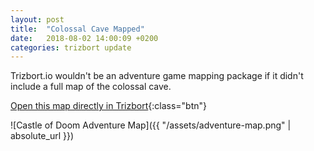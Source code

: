 ```yaml
---
layout: post
title:  "Colossal Cave Mapped"
date:   2018-08-02 14:00:09 +0200
categories: trizbort update
---
```

Trizbort.io wouldn't be an adventure game mapping package if it didn't include a full map of the colossal cave.

[Open this map directly in Trizbort](/app/index.html?map=adventure){:class="btn"}

![Castle of Doom Adventure Map]({{ "/assets/adventure-map.png" | absolute_url }})
